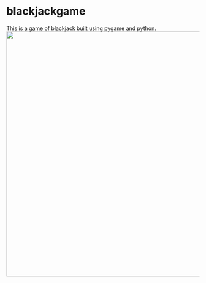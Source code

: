 # blackjackgame
This is a game of blackjack built using pygame and python. 
<img src="http://g.recordit.co/SJUzVzHbIK.gif" height=640 width=600><br>
